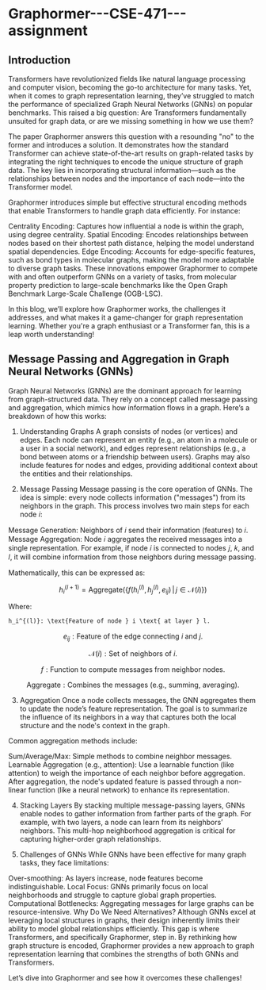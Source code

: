 # Graphormer---CSE-471---assignment

## Introduction
Transformers have revolutionized fields like natural language processing and computer vision, becoming the go-to architecture for many tasks. Yet, when it comes to graph representation learning, they’ve struggled to match the performance of specialized Graph Neural Networks (GNNs) on popular benchmarks. This raised a big question: Are Transformers fundamentally unsuited for graph data, or are we missing something in how we use them?

The paper Graphormer answers this question with a resounding "no" to the former and introduces a solution. It demonstrates how the standard Transformer can achieve state-of-the-art results on graph-related tasks by integrating the right techniques to encode the unique structure of graph data. The key lies in incorporating structural information—such as the relationships between nodes and the importance of each node—into the Transformer model.

Graphormer introduces simple but effective structural encoding methods that enable Transformers to handle graph data efficiently. For instance:

Centrality Encoding: Captures how influential a node is within the graph, using degree centrality.
Spatial Encoding: Encodes relationships between nodes based on their shortest path distance, helping the model understand spatial dependencies.
Edge Encoding: Accounts for edge-specific features, such as bond types in molecular graphs, making the model more adaptable to diverse graph tasks.
These innovations empower Graphormer to compete with and often outperform GNNs on a variety of tasks, from molecular property prediction to large-scale benchmarks like the Open Graph Benchmark Large-Scale Challenge (OGB-LSC).

In this blog, we’ll explore how Graphormer works, the challenges it addresses, and what makes it a game-changer for graph representation learning. Whether you're a graph enthusiast or a Transformer fan, this is a leap worth understanding!

## Message Passing and Aggregation in Graph Neural Networks (GNNs)
Graph Neural Networks (GNNs) are the dominant approach for learning from graph-structured data. They rely on a concept called message passing and aggregation, which mimics how information flows in a graph. Here’s a breakdown of how this works:

1. Understanding Graphs
A graph consists of nodes (or vertices) and edges. Each node can represent an entity (e.g., an atom in a molecule or a user in a social network), and edges represent relationships (e.g., a bond between atoms or a friendship between users). Graphs may also include features for nodes and edges, providing additional context about the entities and their relationships.

2. Message Passing
Message passing is the core operation of GNNs. The idea is simple: every node collects information ("messages") from its neighbors in the graph. This process involves two main steps for each node 𝑖:

Message Generation: Neighbors of 𝑖 send their information (features) to 𝑖.
Message Aggregation: Node 𝑖 aggregates the received messages into a single representation.
For example, if node 𝑖 is connected to nodes 𝑗, 𝑘, and 𝑙, it will combine information from those neighbors during message passing.

Mathematically, this can be expressed as:
```math
h_i^{(l+1)} = \text{Aggregate} \big( \{ f(h_i^{(l)}, h_j^{(l)}, e_{ij}) \, | \, j \in \mathcal{N}(i) \} \big)
```

Where:

```markdown
h_i^{(l)}: \text{Feature of node } i \text{ at layer } l.
```

```math
e_{ij}: \text{Feature of the edge connecting } i \text{ and } j.
```

```math
\mathcal{N}(i): \text{Set of neighbors of } i.
```

```math
f: \text{Function to compute messages from neighbor nodes.}
```

```math
\text{Aggregate}: \text{Combines the messages (e.g., summing, averaging).}
```

3. Aggregation
Once a node collects messages, the GNN aggregates them to update the node’s feature representation. The goal is to summarize the influence of its neighbors in a way that captures both the local structure and the node's context in the graph.

Common aggregation methods include:

Sum/Average/Max: Simple methods to combine neighbor messages.
Learnable Aggregation (e.g., attention): Use a learnable function (like attention) to weigh the importance of each neighbor before aggregation.
After aggregation, the node's updated feature is passed through a non-linear function (like a neural network) to enhance its representation.

4. Stacking Layers
By stacking multiple message-passing layers, GNNs enable nodes to gather information from farther parts of the graph. For example, with two layers, a node can learn from its neighbors’ neighbors. This multi-hop neighborhood aggregation is critical for capturing higher-order graph relationships.

5. Challenges of GNNs
While GNNs have been effective for many graph tasks, they face limitations:

Over-smoothing: As layers increase, node features become indistinguishable.
Local Focus: GNNs primarily focus on local neighborhoods and struggle to capture global graph properties.
Computational Bottlenecks: Aggregating messages for large graphs can be resource-intensive.
Why Do We Need Alternatives?
Although GNNs excel at leveraging local structures in graphs, their design inherently limits their ability to model global relationships efficiently. This gap is where Transformers, and specifically Graphormer, step in. By rethinking how graph structure is encoded, Graphormer provides a new approach to graph representation learning that combines the strengths of both GNNs and Transformers.

Let’s dive into Graphormer and see how it overcomes these challenges!